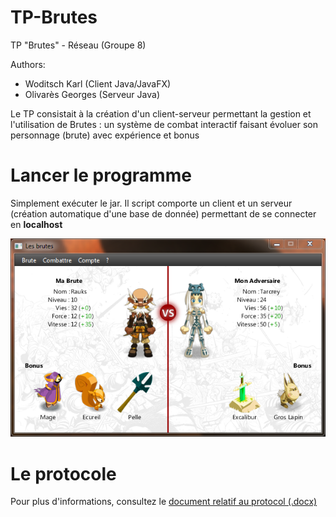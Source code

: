 TP-Brutes
=========

TP "Brutes" - Réseau (Groupe 8)

Authors:
* Woditsch Karl (Client Java/JavaFX)
* Olivarès Georges (Serveur Java)

Le TP consistait à la création d'un client-serveur permettant la gestion et l'utilisation de Brutes : un système de combat interactif faisant évoluer son personnage (brute) avec expérience et bonus

Lancer le programme
===================

Simplement exécuter le jar.
Il script comporte un client et un serveur (création automatique d'une base de donnée) permettant de se connecter en **localhost**

![Fenêtre des combats](sample.png)

Le protocole
============

Pour plus d'informations, consultez le [document relatif au protocol (.docx)](https://github.com/Rauks/TP-Brutes/blob/master/Structure%20du%20protocole%20-%20Groupe%208.docx)
